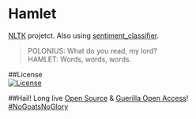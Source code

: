 # Hamlet  
[NLTK](http://www.nltk.org/) projetct.
Also using [sentiment_classifier](https://pypi.python.org/pypi/sentiment_classifier).  
 
>POLONIUS: What do you read, my lord?  
HAMLET: Words, words, words.  

##License   
[![License](http://img.shields.io/:license-mit-blue.svg)](https://opensource.org/licenses/MIT)
 
 
##Hail! 
Long live [Open Source](https://opensource.org/) & [Guerilla Open Access](https://archive.org/stream/GuerillaOpenAccessManifesto/Goamjuly2008_djvu.txt)!     
[#NoGoatsNoGlory](http://giphy.com/search/goats)